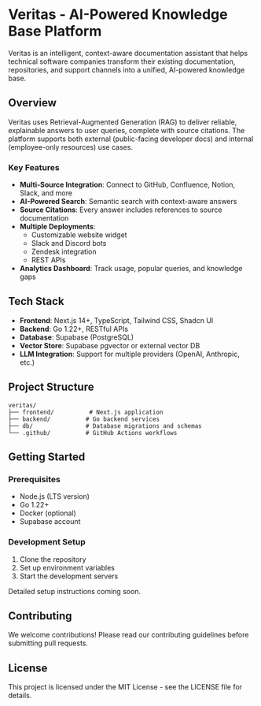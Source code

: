 # Veritas - AI-Powered Knowledge Base Platform

Veritas is an intelligent, context-aware documentation assistant that helps technical software companies transform their existing documentation, repositories, and support channels into a unified, AI-powered knowledge base.

## Overview

Veritas uses Retrieval-Augmented Generation (RAG) to deliver reliable, explainable answers to user queries, complete with source citations. The platform supports both external (public-facing developer docs) and internal (employee-only resources) use cases.

### Key Features

- **Multi-Source Integration**: Connect to GitHub, Confluence, Notion, Slack, and more
- **AI-Powered Search**: Semantic search with context-aware answers
- **Source Citations**: Every answer includes references to source documentation
- **Multiple Deployments**:
  - Customizable website widget
  - Slack and Discord bots
  - Zendesk integration
  - REST APIs
- **Analytics Dashboard**: Track usage, popular queries, and knowledge gaps

## Tech Stack

- **Frontend**: Next.js 14+, TypeScript, Tailwind CSS, Shadcn UI
- **Backend**: Go 1.22+, RESTful APIs
- **Database**: Supabase (PostgreSQL)
- **Vector Store**: Supabase pgvector or external vector DB
- **LLM Integration**: Support for multiple providers (OpenAI, Anthropic, etc.)

## Project Structure

```
veritas/
├── frontend/          # Next.js application
├── backend/          # Go backend services
├── db/               # Database migrations and schemas
└── .github/          # GitHub Actions workflows
```

## Getting Started

### Prerequisites

- Node.js (LTS version)
- Go 1.22+
- Docker (optional)
- Supabase account

### Development Setup

1. Clone the repository
2. Set up environment variables
3. Start the development servers

Detailed setup instructions coming soon.

## Contributing

We welcome contributions! Please read our contributing guidelines before submitting pull requests.

## License

This project is licensed under the MIT License - see the LICENSE file for details. 
